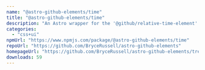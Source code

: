 ```yaml
---
name: "@astro-github-elements/time"
title: "@astro-github-elements/time"
description: "An Astro wrapper for the '@github/relative-time-element' package"
categories:
  - "css+ui"
npmUrl: "https://www.npmjs.com/package/@astro-github-elements/time"
repoUrl: "https://github.com/BryceRussell/astro-github-elements"
homepageUrl: "https://github.com/BryceRussell/astro-github-elements/tree/main/packages/time#readme"
downloads: 59
---
```

